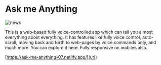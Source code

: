 # Ask me Anything 
![news ](https://user-images.githubusercontent.com/61210025/129979522-65fe59da-e4e9-4efc-b859-d96ce863f963.png)


This is a web-based fully voice-controlled app which can tell you almost everything about everything. It has features like fully voice control, auto-scroll, moving back and forth to web-pages by voice commands only, and much more. You can explore it here. Fully responsive on mobiles also.

[https://ask-me-anything-07.netlify.app/](url)



